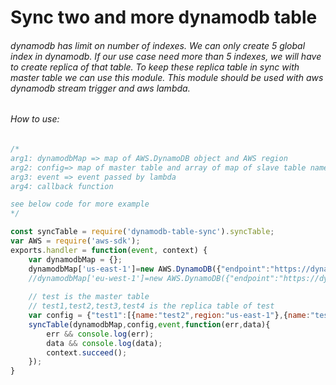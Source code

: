 # Sync two and more dynamodb table

###### dynamodb has limit on number of indexes. We can only create 5 global index in dynamodb. If our use case need more than 5 indexes, we will have to create replica of that table. To keep these replica table in sync with master table we can use this module. This module should be used with aws dynamodb stream trigger and aws lambda.

###### How to use:

```javascript
/*
arg1: dynamodbMap => map of AWS.DynamoDB object and AWS region 
arg2: config=> map of master table and array of map of slave table name and aws region of that table 
arg3: event => event passed by lambda
arg4: callback function

see below code for more example
*/

const syncTable = require('dynamodb-table-sync').syncTable;
var AWS = require('aws-sdk');
exports.handler = function(event, context) {
	var dynamodbMap = {};
	dynamodbMap['us-east-1']=new AWS.DynamoDB({"endpoint":"https://dynamodb.us-east-1.amazonaws.com","region":"us-east-1"});
	//dynamodbMap['eu-west-1']=new AWS.DynamoDB({"endpoint":"https://dynamodb.eu-west-1.amazonaws.com","region":"eu-west-1"});
	
	// test is the master table
	// test1,test2,test3,test4 is the replica table of test
	var config = {"test1":[{name:"test2",region:"us-east-1"},{name:"test3",region:"us-east-1"}/*,{name:"test4",region:"eu-west-1"}*/]}
	syncTable(dynamodbMap,config,event,function(err,data){
		err && console.log(err);
		data && console.log(data);
		context.succeed();
	});
}
```
 